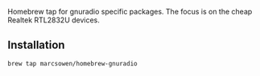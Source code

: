 Homebrew tap for gnuradio specific packages. The focus is on the cheap Realtek RTL2832U devices.

Installation
------------

```brew tap marcsowen/homebrew-gnuradio```
